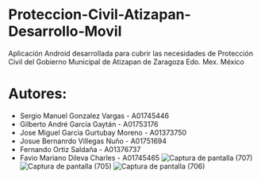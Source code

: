# Proteccion-Civil-Atizapan-Desarrollo-Movil
Aplicación Android desarrollada para cubrir las necesidades de Protección Civil del Gobierno Municipal de Atizapan de Zaragoza Edo. Mex. México

# Autores:
  - Sergio Manuel Gonzalez Vargas - A01745446
  - Gilberto André García Gaytán - A01753176
  - Jose Miguel Garcia Gurtubay Moreno - A01373750
  - Josue Bernanrdo Villegas Nuño - A01751694
  - Fernando Ortiz Saldaña - A01376737
  - Favio Mariano Dileva Charles - A01745465
![Captura de pantalla (707)](https://user-images.githubusercontent.com/84719490/197347296-cb122a9f-13ef-4a98-9c8f-624530f91ed8.png)
![Captura de pantalla (705)](https://user-images.githubusercontent.com/84719490/197347237-f9c3ae5c-4492-4db7-b211-5b234633f96d.png)
![Captura de pantalla (706)](https://user-images.githubusercontent.com/84719490/197347242-03fc4d4e-b309-4647-acf1-86085222f092.png)
